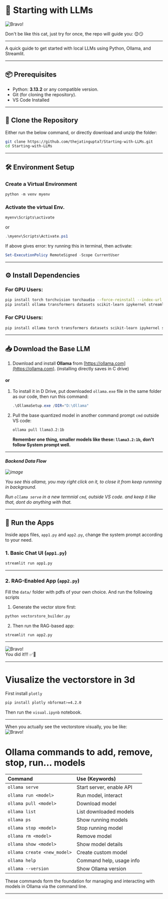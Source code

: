 # 🧠 Starting with LLMs

![Bravo!](https://i.pinimg.com/originals/ef/8b/bd/ef8bbd4554dedcc2fd1fd15ab0ebd7a1.gif)

Don't be like this cat, just try for once, the repo will guide you: 😊😏

---

A quick guide to get started with local LLMs using Python, Ollama, and Streamlit.

---

## 📦 Prerequisites

* Python: **3.13.2** or any compatible version.
* Git (for cloning the repository).
* VS Code Installed

---

## 🔁 Clone the Repository

Either run the below command, or directly download and unzip the folder:

```bash
git clone https://github.com/thejatingupta7/Starting-with-LLMs.git
cd Starting-with-LLMs
```

---

## 🛠️ Environment Setup

### Create a Virtual Environment

```powershell
python -m venv myenv
```

### Activate the virtual Env.

```powershell
myenv\Scripts\activate       
```
or 
```powershell
.\myenv\Scripts\Activate.ps1
```
If above gives error: try running this in terminal, then activate:
```powershell
Set-ExecutionPolicy RemoteSigned -Scope CurrentUser
```


---

## ⚙️ Install Dependencies

### For GPU Users:

```bash
pip install torch torchvision torchaudio --force-reinstall --index-url https://download.pytorch.org/whl/cu118
pip install ollama transformers datasets scikit-learn ipykernel streamlit faiss-cpu hf-xet langchain langchain-community sentence-transformers openpyxl pymupdf 
```

### For CPU Users:

```bash
pip install ollama torch transformers datasets scikit-learn ipykernel streamlit faiss-cpu hf-xet langchain langchain-community sentence-transformers openpyxl pymupdf 
```

---

## 📥 Download the Base LLM

1. Download and install **Ollama** from [https://ollama.com](https://ollama.com). (installing directly saves in C drive)
#### or
1. To install it in D Drive, put downloaded `ollama.exe` file in the same folder as our code, then run this command:

   ```powershell
   .\OllamaSetup.exe /DIR="D:\Ollama"
   ```

3. Pull the base quantized model in another command prompt `cmd` outside VS code:

   ```bash
   ollama pull llama3.2:1b
   ```
   <b>Remember one thing, smaller models like these: `llama3.2:1b`, don't follow System prompt well.</b>

---
<i>
   
#### Backend Data Flow

![image](https://github.com/user-attachments/assets/d4e2e072-5b98-4ac6-9c3a-6a2b28da77ce)

You see this ollama, you  may right click on it, to close it from keep runnning in background.

Run `ollama serve` in a new termnial `cmd`, outside VS code. and keep it like that, dont do anything with that.

</i>

---


## 🚀 Run the Apps

Inside apps files, `app1.py` and `app2.py`, change the system prompt according to your need.

### 1. Basic Chat UI (`app1.py`)

```bash
streamlit run app1.py
```

---

### 2. RAG-Enabled App (`app2.py`)

Fill the `data/` folder with pdfs of your own choice. And run the following scripts

1. Generate the vector store first:

```bash
python vectorstore_builder.py
```

2. Then run the RAG-based app:

```bash
streamlit run app2.py
```

---

![Bravo!](https://media.tenor.com/dk14TWjRq5AAAAAM/bravo-gif.gif)         
You did it!!! ✅🎊

---

# Viusalize the vectorstore in 3d

First install `plotly`

```bash
pip install plotly nbformat>=4.2.0
```

Then run the `visual.ipynb` notebook. 

---
When you actually see the vectorstore visually, you be like:<br>
![Bravo!](https://media.tenor.com/swYDigA0_sAAAAAM/reactions.gif)


# Ollama commands to add, remove, stop, run... models

| Command | Use (Keywords) |
| :-- | :-- |
| `ollama serve` | Start server, enable API |
| `ollama run <model>` | Run model, interact |
| `ollama pull <model>` | Download model |
| `ollama list` | List downloaded models |
| `ollama ps` | Show running models |
| `ollama stop <model>` | Stop running model |
| `ollama rm <model>` | Remove model |
| `ollama show <model>` | Show model details |
| `ollama create <new_model>` | Create custom model |
| `ollama help` | Command help, usage info |
| `ollama --version` | Show Ollama version |

These commands form the foundation for managing and interacting with models in Ollama via the command line.

---
